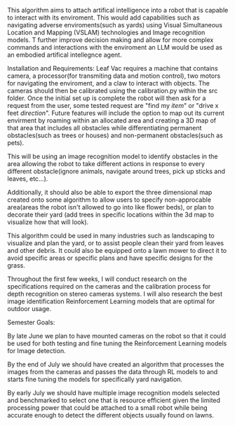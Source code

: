 This algorithm aims to attach artifical intelligence into a robot that is capable to interact with its enviroment. This would add capabilities such as navigating adverse enviroments(such as yards) using Visual Simultaneous Location and Mapping (VSLAM) technologies and Image recognition models. T further improve decision making and allow for more complex commands and interactions with the enviroment an LLM would be used as an embodied artifical intellegnce agent. 

Installation and Requirements: 
 Leaf Vac requires a machine that contains camera, a processor(for transmiting data and motion control), two motors for navigating the enviroment, and a claw to interact with objects. The cameras should then be calibrated using the calibration.py within the src folder. Once the initial set up is complete the robot will then ask for a request from the user, some tested request are "find my *item*" or "drive x feet *direction*". Future features will include the option to map out its current envirment by roaming within an allocated area and creating a 3D map of that area that includes all obstacles while differentiating permanent obstacles(such as trees or houses) and non-permanent obstacles(such as pets).


This will be using an image recognition model to identify obstacles in the area allowing the robot to take different actions in response to every different obstacle(ignore animals, navigate around trees, pick up sticks and leaves, etc…).


Additionally, it should also be able to export the three dimensional map created onto some algorithm to allow users to specify non-approcable area(areas the robot isn't allowed to go into like flower beds), or plan to decorate their yard (add trees in specific locations within the 3d map to visualize how that will look). 


This algorithm could be used in many industries such as landscaping to visualize and plan the yard, or to assist people clean their yard from leaves and other debris. It could also be equipped onto a lawn mower to direct it to avoid specific areas or specific plans and have specific designs for the grass.


Throughout the first few weeks, I will conduct research on the specifications required on the cameras and the calibration process for depth recognition on stereo cameras systems. I will also research the best image identification Reinforcement Learning models that are optimal for outdoor usage.


Semester Goals:


By late June we plan to have mounted cameras on the robot so that it could be used for both testing and fine tuning the Reinforcement Learning models for Image detection.


 By the end of July we should have created an algorithm that processes the images from the cameras and passes the data through RL models to and starts fine tuning the models for specifically yard navigation. 


By early July we should have multiple image recognition models selected and benchmarked to select one that is resource efficient given the limited processing power that could be attached to a small robot while being accurate enough to detect the different objects usually found on lawns.
